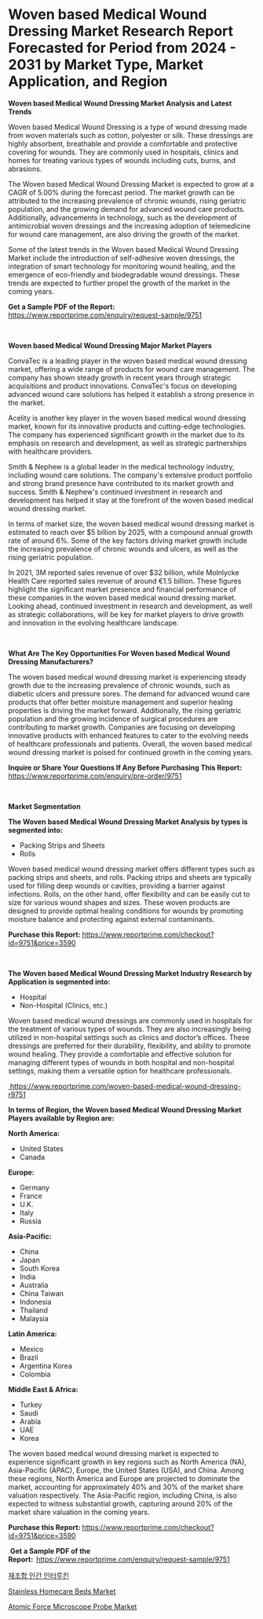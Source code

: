 <p><h1>Woven based Medical Wound Dressing Market Research Report Forecasted for Period from 2024 -  2031 by Market Type, Market Application, and Region</h1></p><p><strong>Woven based Medical Wound Dressing Market Analysis and Latest Trends</strong></p>
<p><p>Woven based Medical Wound Dressing is a type of wound dressing made from woven materials such as cotton, polyester or silk. These dressings are highly absorbent, breathable and provide a comfortable and protective covering for wounds. They are commonly used in hospitals, clinics and homes for treating various types of wounds including cuts, burns, and abrasions.</p><p>The Woven based Medical Wound Dressing Market is expected to grow at a CAGR of 5.00% during the forecast period. The market growth can be attributed to the increasing prevalence of chronic wounds, rising geriatric population, and the growing demand for advanced wound care products. Additionally, advancements in technology, such as the development of antimicrobial woven dressings and the increasing adoption of telemedicine for wound care management, are also driving the growth of the market.</p><p>Some of the latest trends in the Woven based Medical Wound Dressing Market include the introduction of self-adhesive woven dressings, the integration of smart technology for monitoring wound healing, and the emergence of eco-friendly and biodegradable wound dressings. These trends are expected to further propel the growth of the market in the coming years.</p></p>
<p><strong>Get a Sample PDF of the Report:&nbsp;</strong> <a href="https://www.reportprime.com/enquiry/request-sample/9751">https://www.reportprime.com/enquiry/request-sample/9751</a></p>
<p>&nbsp;</p>
<p><strong>Woven based Medical Wound Dressing Major Market Players</strong></p>
<p><p>ConvaTec is a leading player in the woven based medical wound dressing market, offering a wide range of products for wound care management. The company has shown steady growth in recent years through strategic acquisitions and product innovations. ConvaTec's focus on developing advanced wound care solutions has helped it establish a strong presence in the market.</p><p>Acelity is another key player in the woven based medical wound dressing market, known for its innovative products and cutting-edge technologies. The company has experienced significant growth in the market due to its emphasis on research and development, as well as strategic partnerships with healthcare providers.</p><p>Smith & Nephew is a global leader in the medical technology industry, including wound care solutions. The company's extensive product portfolio and strong brand presence have contributed to its market growth and success. Smith & Nephew's continued investment in research and development has helped it stay at the forefront of the woven based medical wound dressing market.</p><p>In terms of market size, the woven based medical wound dressing market is estimated to reach over $5 billion by 2025, with a compound annual growth rate of around 6%. Some of the key factors driving market growth include the increasing prevalence of chronic wounds and ulcers, as well as the rising geriatric population.</p><p>In 2021, 3M reported sales revenue of over $32 billion, while Molnlycke Health Care reported sales revenue of around €1.5 billion. These figures highlight the significant market presence and financial performance of these companies in the woven based medical wound dressing market. Looking ahead, continued investment in research and development, as well as strategic collaborations, will be key for market players to drive growth and innovation in the evolving healthcare landscape.</p></p>
<p>&nbsp;</p>
<p><strong>What Are The Key Opportunities For Woven based Medical Wound Dressing Manufacturers?</strong></p>
<p><p>The woven based medical wound dressing market is experiencing steady growth due to the increasing prevalence of chronic wounds, such as diabetic ulcers and pressure sores. The demand for advanced wound care products that offer better moisture management and superior healing properties is driving the market forward. Additionally, the rising geriatric population and the growing incidence of surgical procedures are contributing to market growth. Companies are focusing on developing innovative products with enhanced features to cater to the evolving needs of healthcare professionals and patients. Overall, the woven based medical wound dressing market is poised for continued growth in the coming years.</p></p>
<p><strong>Inquire or Share Your Questions If Any Before Purchasing This Report:</strong> <a href="https://www.reportprime.com/enquiry/pre-order/9751">https://www.reportprime.com/enquiry/pre-order/9751</a></p>
<p>&nbsp;</p>
<p><strong>Market Segmentation</strong></p>
<p><strong>The Woven based Medical Wound Dressing Market Analysis by types is segmented into:</strong></p>
<p><ul><li>Packing Strips and Sheets</li><li>Rolls</li></ul></p>
<p><p>Woven based medical wound dressing market offers different types such as packing strips and sheets, and rolls. Packing strips and sheets are typically used for filling deep wounds or cavities, providing a barrier against infections. Rolls, on the other hand, offer flexibility and can be easily cut to size for various wound shapes and sizes. These woven products are designed to provide optimal healing conditions for wounds by promoting moisture balance and protecting against external contaminants.</p></p>
<p><strong>Purchase this Report:&nbsp;</strong><a href="https://www.reportprime.com/checkout?id=9751&price=3590">https://www.reportprime.com/checkout?id=9751&price=3590</a></p>
<p>&nbsp;</p>
<p><strong>The Woven based Medical Wound Dressing Market Industry Research by Application is segmented into:</strong></p>
<p><ul><li>Hospital</li><li>Non-Hospital (Clinics, etc.)</li></ul></p>
<p><p>Woven based medical wound dressings are commonly used in hospitals for the treatment of various types of wounds. They are also increasingly being utilized in non-hospital settings such as clinics and doctor’s offices. These dressings are preferred for their durability, flexibility, and ability to promote wound healing. They provide a comfortable and effective solution for managing different types of wounds in both hospital and non-hospital settings, making them a versatile option for healthcare professionals.</p></p>
<p><a href="https://www.reportprime.com/woven-based-medical-wound-dressing-r9751">&nbsp;https://www.reportprime.com/woven-based-medical-wound-dressing-r9751</a></p>
<p><strong>In terms of Region, the Woven based Medical Wound Dressing Market Players available by Region are:</strong></p>
<p>
    <p> <strong> North America: </strong>
        <ul>
            <li>United States</li>
            <li>Canada</li>
        </ul>
        </p> 
    <p> <strong> Europe: </strong>
        <ul>
            <li>Germany</li>
            <li>France</li>
            <li>U.K.</li>
            <li>Italy</li>
            <li>Russia</li>
        </ul>
        </p> 
    <p> <strong> Asia-Pacific: </strong>
        <ul>
            <li>China</li>
            <li>Japan</li>
            <li>South Korea</li>
            <li>India</li>
            <li>Australia</li>
            <li>China Taiwan</li>
            <li>Indonesia</li>
            <li>Thailand</li>
            <li>Malaysia</li>
        </ul>
        </p> 
    <p> <strong> Latin America: </strong>
        <ul>
            <li>Mexico</li>
            <li>Brazil</li>
            <li>Argentina Korea</li>
            <li>Colombia</li>
        </ul>
        </p> 
    <p> <strong> Middle East & Africa: </strong>
        <ul>
            <li>Turkey</li>
            <li>Saudi</li>
            <li>Arabia</li>
            <li>UAE</li>
            <li>Korea</li>
        </ul>
    </p>
    </p>
<p><p>The woven based medical wound dressing market is expected to experience significant growth in key regions such as North America (NA), Asia-Pacific (APAC), Europe, the United States (USA), and China. Among these regions, North America and Europe are projected to dominate the market, accounting for approximately 40% and 30% of the market share valuation respectively. The Asia-Pacific region, including China, is also expected to witness substantial growth, capturing around 20% of the market share valuation in the coming years.</p></p>
<p><strong>Purchase this Report: </strong><a href="https://www.reportprime.com/checkout?id=9751&price=3590">https://www.reportprime.com/checkout?id=9751&price=3590</a></p>
<p>&nbsp;<strong>Get a Sample PDF of the Report:&nbsp;&nbsp;</strong><a href="https://www.reportprime.com/enquiry/request-sample/9751">https://www.reportprime.com/enquiry/request-sample/9751</a></p>
<p><strong></strong></p>
<p><p><a href="https://github.com/laholand/Market-Research-Report-List-3/blob/main/282894921520.md">재조합 인간 인터루킨</a></p><p><a href="https://github.com/JameTravis/Market-Research-Report-List-4/blob/main/stainless-homecare-beds-market.md">Stainless Homecare Beds Market</a></p><p><a href="https://shimmer-gardenia-37a.notion.site/Atomic-Force-Microscope-Probe-Market-Exploring-Market-Share-Market-Trends-and-Future-Growth-30b434199ae04e4aaf68d200b080a330">Atomic Force Microscope Probe Market</a></p></p>